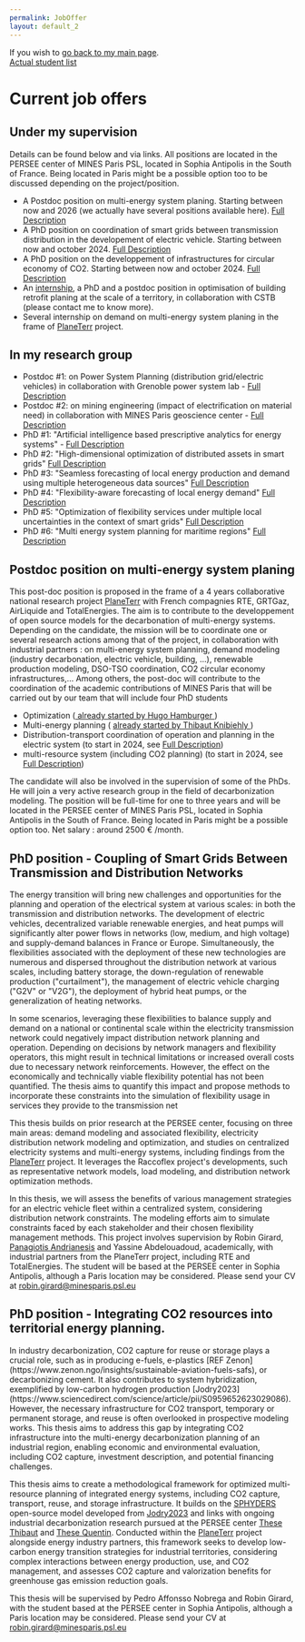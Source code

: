 ```yaml
---
permalink: JobOffer
layout: default_2
---
```


If you wish to [go back to my main page]({{site.url}}/index.html#Available).
<br>
[Actual student list](https://www.robingirard.eu/StudentList.html)
# Current job offers

## Under my supervision
Details can be found below and via links. All positions are located in the PERSEE center of MINES Paris PSL, located in Sophia Antipolis in the South of France. Being located in Paris might be a possible option too to be discussed depending on the project/position.

 - A Postdoc position on multi-energy system planing. Starting between now and 2026 (we actually have several positions available here). [Full Description](#postdocplanetterr)
 - A PhD position on coordination of smart grids between transmission distribution in the developement of electric vehicle. Starting between now and october 2024. [Full Description](#theseplanetterr3)
 - A PhD position on the developpement of infrastructures for circular economy of CO2.  Starting between now and october 2024. [Full Description](#theseplanetterr4)
 - An [internship](https://www.robingirard.eu/assets/files/internship_2024_Decarbonization_Trajectory_en.pdf), a PhD and a postdoc position in optimisation of building retrofit planing at the scale of a territory, in collaboration with CSTB (please contact me to know more).
 - Several internship on demand on multi-energy system planing in the frame of [PlaneTerr](https://planeterr.fr/) project.

## In my research group
- Postdoc #1:   on Power System Planning (distribution grid/electric vehicles) in collaboration with Grenoble power system lab - [Full Description](https://www.persee.minesparis.psl.eu/Nous-rejoindre/PostDoc-Carnot-Mines-MatElec-PERSEE.pdf/)
- Postdoc #2: on mining engineering (impact of electrification on material need) in collaboration with MINES Paris geoscience center - [Full Description](https://www.geosciences.minesparis.psl.eu/wp-content/uploads/2023/12/231106_PostDocGeosciencesMatElec-1.pdf)
- PhD #1: "Artificial intelligence based prescriptive analytics for energy systems" - [Full Description](https://www.abg.asso.fr/fr/candidatOffres/show/id_offre/114613/job/phd-1-at-mines-paris-in-data-science-energy-artificial-intelligence-based-prescriptive-analytics-for-energy-systems)
- PhD #2: "High-dimensional optimization of distributed assets in smart grids" [Full Description](https://www.abg.asso.fr/fr/candidatOffres/show/id_offre/119694/job/phd-2-at-mines-paris-in-data-science-energy-high-dimensional-optimization-of-distributed-assets-in-smart-grids)
- PhD #3: "Seamless forecasting of local energy production and demand using multiple heterogeneous data sources" [Full Description](https://www.abg.asso.fr/fr/candidatOffres/show/id_offre/119712/job/phd-3-at-mines-paris-in-data-science-energy-seamless-forecasting-of-local-energy-production-and-demand-using-multiple-heterogeneous-data-sources)
- PhD #4: "Flexibility-aware forecasting of local energy demand" [Full Description](https://www.abg.asso.fr/fr/candidatOffres/show/id_offre/119787/job/phd-4-at-mines-paris-in-data-science-energy-flexibility-aware-forecasting-of-local-energy-demand)
- PhD #5: "Optimization of flexibility services under multiple local uncertainties in the context of smart grids" [Full Description](https://www.abg.asso.fr/fr/candidatOffres/show/id_offre/119969/job/phd-5-at-mines-paris-in-data-science-energy-optimization-of-flexibility-services-under-multiple-local-uncertainties-in-the-context-of-smart-grids)
- PhD #6: "Multi energy system planning for maritime regions" [Full Description](https://www.abg.asso.fr/fr/candidatOffres/show/id_offre/119886/job/multi-energy-system-planning-for-maritime-regions)


## Postdoc position on multi-energy system planing
<a id="postdocplanetterr">

This post-doc position is proposed in the frame of a 4 years collaborative national research project [PlaneTerr](https://planeterr.fr/) with French compagnies RTE, GRTGaz, AirLiquide and TotalEnergies.
The aim is to contribute to the developpement of open source models for the decarbonation of multi-energy systems. Depending on the candidate, the mission will be to coordinate one or several research actions among that of the project, in collaboration with industrial partners : on multi-energy system planning, demand modeling (industry decarbonation, electric vehicle, building, ...), renewable production modeling, DSO-TSO coordination, CO2 circular economy infrastructures,... Among others, the post-doc will contribute to the coordination of the academic contributions of MINES Paris that will be carried out by our team that will include four PhD students
- Optimization (<a href="https://www.robingirard.eu/StudentList.html#HugoHamburger">  already started by Hugo Hamburger  </a> )
- Multi-energy planning ( <a href="https://www.robingirard.eu/StudentList.html#ThibautKnibiehly"> already started by Thibaut Knibiehly  </a>)
- Distribution-transport coordination of operation and planning in the electric system (to start in 2024, see [Full Description](#theseplanetterr3))
- multi-resource system (including CO2 planning) (to start in 2024, see [Full Description](#theseplanetterr3))

The candidate will also be involved in the supervision of some of the PhDs. He will join a very active research group in the field of decarbonization modeling. The position will be full-time for one to three years and will be located in the PERSEE center of MINES Paris PSL, located in Sophia Antipolis in the South of France. Being located in Paris might be a possible option too. Net salary : around 2500 € /month.

## PhD position - Coupling of Smart Grids Between Transmission and Distribution Networks
<a id="theseplanetterr3">

The energy transition will bring new challenges and opportunities for the planning and operation of the electrical system at various scales: in both the transmission and distribution networks. The development of electric vehicles, decentralized variable renewable energies, and heat pumps will significantly alter power flows in networks (low, medium, and high voltage) and supply-demand balances in France or Europe. Simultaneously, the flexibilities associated with the deployment of these new technologies are numerous and dispersed throughout the distribution network at various scales, including battery storage, the down-regulation of renewable production ("curtailment"), the management of electric vehicle charging ("G2V" or "V2G"), the deployment of hybrid heat pumps, or the generalization of heating networks.

In some scenarios, leveraging these flexibilities to balance supply and demand on a national or continental scale within the electricity transmission network could negatively impact distribution network planning and operation. Depending on decisions by network managers and flexibility operators, this might result in technical limitations or increased overall costs due to necessary network reinforcements. However, the effect on the economically and technically viable flexibility potential has not been quantified. The thesis aims to quantify this impact and propose methods to incorporate these constraints into the simulation of flexibility usage in services they provide to the transmission net

This thesis builds on prior research at the PERSEE center, focusing on three main areas: demand modeling and associated flexibility, electricity distribution network modeling and optimization, and studies on centralized electricity systems and multi-energy systems, including findings from the [PlaneTerr](https://planeterr.fr/) project. It leverages the Raccoflex project's developments, such as representative network models, load modeling, and distribution network optimization methods.

In this thesis, we will assess the benefits of various management strategies for an electric vehicle fleet within a centralized system, considering distribution network constraints. The modeling efforts aim to simulate constraints faced by each stakeholder and their chosen flexibility management methods. This project involves supervision by Robin Girard, [Panagiotis Andrianesis](https://scholar.google.gr/citations?user=JlZUh5wAAAAJ&hl=en) and Yassine Abdelouadoud, academically, with industrial partners from the PlaneTerr project, including RTE and TotalEnergies. The student will be based at the PERSEE center in Sophia Antipolis, although a Paris location may be considered. Please send your CV at robin.girard@minesparis.psl.eu


##  PhD position - Integrating CO2 resources into territorial energy planning.
<a id="theseplanetterr4">
In industry decarbonization, CO2 capture for reuse or storage plays a crucial role, such as in producing e-fuels, e-plastics [REF Zenon](https://www.zenon.ngo/insights/sustainable-aviation-fuels-safs), or decarbonizing cement. It also contributes to system hybridization, exemplified by low-carbon hydrogen production  [Jodry2023](https://www.sciencedirect.com/science/article/pii/S0959652623029086). However, the necessary infrastructure for CO2 transport, temporary or permanent storage, and reuse is often overlooked in prospective modeling works. This thesis aims to address this gap by integrating CO2 infrastructure into the multi-energy decarbonization planning of an industrial region, enabling economic and environmental evaluation, including CO2 capture, investment description, and potential financing challenges.

This thesis aims to create a methodological framework for optimized multi-resource planning of integrated energy systems, including CO2 capture, transport, reuse, and storage infrastructure. It builds on the [SPHYDERS](https://git.persee.mines-paristech.fr/energy-alternatives/operation-and-planning) open-source model developed from [Jodry2023](https://www.sciencedirect.com/science/article/pii/S0959652623029086) and links with ongoing industrial decarbonization research pursued at the PERSEE center [These Thibaut](https://www.robingirard.eu/StudentList.html#ThibautKnibiehly) and [These Quentin](https://www.robingirard.eu/StudentList.html#QuentinRaillard-Cazanove). Conducted within the [PlaneTerr](https://planeterr.fr/) project alongside energy industry partners, this framework seeks to develop low-carbon energy transition strategies for industrial territories, considering complex interactions between energy production, use, and CO2 management, and assesses CO2 capture and valorization benefits for greenhouse gas emission reduction goals.


This thesis will be supervised by Pedro Affonsso Nobrega and Robin Girard, with the student based at the PERSEE center in Sophia Antipolis, although a Paris location may be considered. Please send your CV at robin.girard@minesparis.psl.eu
